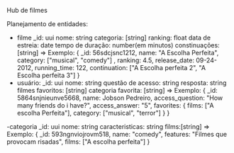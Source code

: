 Hub de filmes

Planejamento de entidades:

- filme
_id: uui
nome: string
categoria: [string]
ranking: float
data de estreia: date
tempo de duração: number(em minutos)
constinuações: [string]
=> Exemplo:
{
	_id: 56sdcjsnc1212,
	name: "A Escolha Perfeita",
	category: ["musical", "comedy"] ,
	ranking: 4.5,
	release_date: 09-24-2012,
	running_time: 122,
	continuation: ["A Escolha perfeita 2", "A Escolha perfeita 3"]
}
- usuário: 
_id: uui
nome: string
questão de acesso: string
resposta: string
filmes favoritos: [string]
categoria favorita: [string]
=> Exemplo:
{
	_id: 5864snjnieunve5668,
	name: Jobson Pedreiro,
	access_question: "How many friends do i have?",
	access_answer: "5",
	favorites: {
		films: ["A escolha Perfeita"],
		category: ["musical", "terror"]
	}
}

-categoria
_id: uui
nome: string
caracteristicas: string
films:[string]
=> Exemplo:
{
	_id: 593ngnviojrovm518,
	name: "comedy",
	features: "Filmes que provocam risadas",
	films: ["A escolha perfeita"]
}